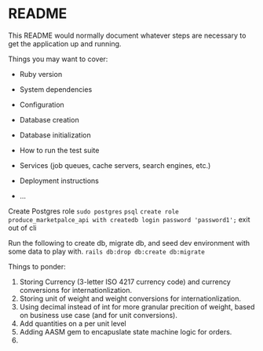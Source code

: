 # README

This README would normally document whatever steps are necessary to get the
application up and running.

Things you may want to cover:

* Ruby version

* System dependencies

* Configuration

* Database creation

* Database initialization

* How to run the test suite

* Services (job queues, cache servers, search engines, etc.)

* Deployment instructions

* ...



Create Postgres role
`sudo postgres`
`psql`
`create role produce_marketpalce_api with createdb login password 'password1';`
exit out of cli

Run the following to create db, migrate db, and seed dev environment with some data to play with.
`rails db:drop db:create db:migrate`


Things to ponder:

1. Storing Currency (3-letter ISO 4217 currency code) and currency conversions for internationlization.
2. Storing unit of weight and weight conversions for internationlization.
3. Using decimal instead of int for more granular precition of weight, based on business use case (and for unit conversions).
4. Add quantities on a per unit level
5. Adding AASM gem to encapuslate state machine logic for orders.
6. 